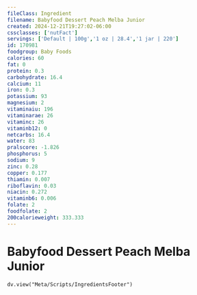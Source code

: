 ```yaml
---
fileClass: Ingredient
filename: Babyfood Dessert Peach Melba Junior
created: 2024-12-21T19:27:02-06:00
cssclasses: ['nutFact']
servings: ['Default | 100g','1 oz | 28.4','1 jar | 220']
id: 170981
foodgroup: Baby Foods
calories: 60
fat: 0
protein: 0.3
carbohydrate: 16.4
calcium: 11
iron: 0.3
potassium: 93
magnesium: 2
vitaminaiu: 196
vitaminarae: 26
vitaminc: 26
vitaminb12: 0
netcarbs: 16.4
water: 83
pralscore: -1.826
phosphorus: 5
sodium: 9
zinc: 0.28
copper: 0.177
thiamin: 0.007
riboflavin: 0.03
niacin: 0.272
vitaminb6: 0.006
folate: 2
foodfolate: 2
200calorieweight: 333.333
---
```


# Babyfood Dessert Peach Melba Junior

```dataviewjs
dv.view("Meta/Scripts/IngredientsFooter")
```